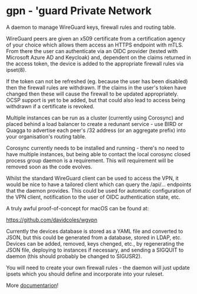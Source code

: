 # gpn - 'guard Private Network

A daemon to manage WireGuard keys, firewall rules and routing table.

WireGuard peers are given an x509 certificate from a certification
agency of your choice which allows them access an HTTPS endpoint with
mTLS. From there the user can authenticate via an OIDC provider
(tested with Microsoft Azure AD and Keycloak) and, dependent on the
claims returned in the access token, the device is added to the
appropriate firewall rules via ipset(8).

If the token can not be refreshed (eg. because the user has been
disabled) then the firewall rules are withdrawn. If the claims in the
user's token have changed then these will cause the firewall to be
updated appropriately. OCSP support is yet to be added, but that could
also lead to access being withdrawn if a certificate is revoked.

Multiple instances can be run as a cluster (currently using Corosync)
and placed behind a load balancer to create a redunant service - use
BIRD or Quagga to advertise each peer's /32 address (or an aggregate
prefix) into your organisation's routing table.

Corosync currently needs to be installed and running - there's no need
to have multiple instances, but being able to contact the local
corosync closed process group daemon is a requirement. This will
requirement will be removed soon as the code evolves.

Whilst the standard WireGuard client can be used to access the VPN, it
would be nice to have a tailored client which can query the
/api/... endpoints that the daemon provides. This could be used for
automatic configuration of the VPN client, notification to the user of
OIDC authentication state, etc.

A truly awful proof-of-concept for macOS can be found at:

https://github.com/davidcoles/wgvpn

Currently the devices database is stored as a YAML file and converted
to JSON, but this could be generated from a database, stored in LDAP,
etc.  Devices can be added, removed, keys chenged, etc., by
regenerating the JSON file, deploying to instances if necessary, and
sending a SIGQUIT to daemon (this should probably be changed to SIGUSR2).

You will need to create your own firewall rules - the daemon will just
update ipsets which you should define and incorporate into your
ruleset.


More [documentarion](docs/)!

